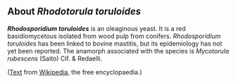 About *Rhodotorula toruloides* 
------------------------------



***Rhodosporidium toruloides*** is an oleaginous yeast. It is a red
basidiomycetous isolated from wood pulp from conifers. *Rhodosporidium
toruloides* has been linked to bovine mastitis, but its epidemiology has
not yet been reported. The anamorph associated with the species is
*Mycotorula rubescens* (Saito) Cif. & Redaelli.

([Text](http://en.wikipedia.org/wiki/Rhodosporidium_toruloides) from
[Wikipedia](http://en.wikipedia.org/), the free encyclopaedia.)

